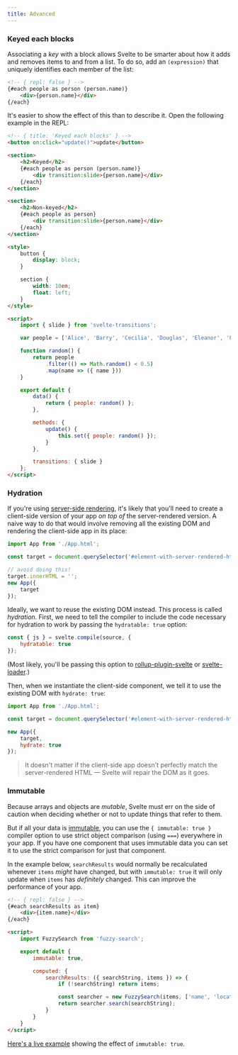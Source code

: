 ```yaml
---
title: Advanced
---
```



### Keyed each blocks

Associating a *key* with a block allows Svelte to be smarter about how it adds and removes items to and from a list. To do so, add an `(expression)` that uniquely identifies each member of the list:

```html
<!-- { repl: false } -->
{#each people as person (person.name)}
	<div>{person.name}</div>
{/each}
```

It's easier to show the effect of this than to describe it. Open the following example in the REPL:

```html
<!-- { title: 'Keyed each blocks' } -->
<button on:click="update()">update</button>

<section>
	<h2>Keyed</h2>
	{#each people as person (person.name)}
		<div transition:slide>{person.name}</div>
	{/each}
</section>

<section>
	<h2>Non-keyed</h2>
	{#each people as person}
		<div transition:slide>{person.name}</div>
	{/each}
</section>

<style>
	button {
		display: block;
	}

	section {
		width: 10em;
		float: left;
	}
</style>

<script>
	import { slide } from 'svelte-transitions';

	var people = ['Alice', 'Barry', 'Cecilia', 'Douglas', 'Eleanor', 'Felix', 'Grace', 'Horatio', 'Isabelle'];

	function random() {
		return people
			.filter(() => Math.random() < 0.5)
			.map(name => ({ name }))
	}

	export default {
		data() {
			return { people: random() };
		},

		methods: {
			update() {
				this.set({ people: random() });
			}
		},

		transitions: { slide }
	};
</script>
```


### Hydration

If you're using [server-side rendering](guide#server-side-rendering), it's likely that you'll need to create a client-side version of your app *on top of* the server-rendered version. A naive way to do that would involve removing all the existing DOM and rendering the client-side app in its place:

```js
import App from './App.html';

const target = document.querySelector('#element-with-server-rendered-html');

// avoid doing this!
target.innerHTML = '';
new App({
	target
});
```

Ideally, we want to reuse the existing DOM instead. This process is called *hydration*. First, we need to tell the compiler to include the code necessary for hydration to work by passing the `hydratable: true` option:

```js
const { js } = svelte.compile(source, {
	hydratable: true
});
```

(Most likely, you'll be passing this option to [rollup-plugin-svelte](https://github.com/rollup/rollup-plugin-svelte) or [svelte-loader](https://github.com/sveltejs/svelte-loader).)

Then, when we instantiate the client-side component, we tell it to use the existing DOM with `hydrate: true`:

```js
import App from './App.html';

const target = document.querySelector('#element-with-server-rendered-html');

new App({
	target,
	hydrate: true
});
```

> It doesn't matter if the client-side app doesn't perfectly match the server-rendered HTML — Svelte will repair the DOM as it goes.


### Immutable

Because arrays and objects are *mutable*, Svelte must err on the side of caution when deciding whether or not to update things that refer to them.

But if all your data is [immutable](https://en.wikipedia.org/wiki/Immutable_object), you can use the `{ immutable: true }` compiler option to use strict object comparison (using `===`) everywhere in your app. If you have one component that uses immutable data you can set it to use the strict comparison for just that component.

In the example below, `searchResults` would normally be recalculated whenever `items` *might* have changed, but with `immutable: true` it will only update when `items` has *definitely* changed. This can improve the performance of your app.

```html
<!-- { repl: false } -->
{#each searchResults as item}
	<div>{item.name}</div>
{/each}

<script>
	import FuzzySearch from 'fuzzy-search';

	export default {
		immutable: true,

		computed: {
			searchResults: ({ searchString, items }) => {
				if (!searchString) return items;

				const searcher = new FuzzySearch(items, ['name', 'location']);
				return searcher.search(searchString);
			}
		}
	}
</script>
```

[Here's a live example](repl?gist=fba9c59a0c741c635dc67f7f55b68f58) showing the effect of `immutable: true`.